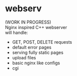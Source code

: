# webserv
(WORK IN PROGRESS) \
Nginx inspired C++ webserver \
will handle:
- GET, POST, DELETE requests
- default error pages
- serving fully static pages
- upload files
- basic nginx like configs
- cgi

